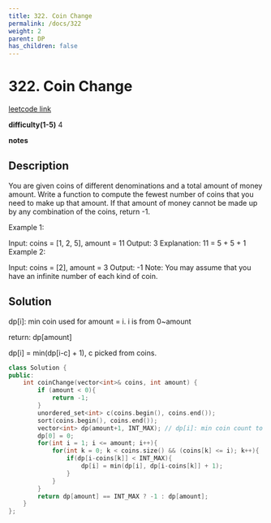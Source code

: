 ```yaml
---
title: 322. Coin Change
permalink: /docs/322
weight: 2
parent: DP
has_children: false
---
```

# 322. Coin Change
[leetcode link](https://leetcode.com/problems/coin-change/)

**difficulty(1-5)** 
4

**notes**   


## Description

You are given coins of different denominations and a total amount of money amount. Write a function to compute the fewest number of coins that you need to make up that amount. If that amount of money cannot be made up by any combination of the coins, return -1.

Example 1:

Input: coins = [1, 2, 5], amount = 11
Output: 3 
Explanation: 11 = 5 + 5 + 1
Example 2:

Input: coins = [2], amount = 3
Output: -1
Note:
You may assume that you have an infinite number of each kind of coin.

## Solution

dp[i]: min coin used for amount = i. i is from 0~amount

return: dp[amount]

dp[i] = min(dp[i-c] + 1), c picked from coins.

```c++
class Solution {
public:
    int coinChange(vector<int>& coins, int amount) {
        if (amount < 0){
            return -1;
        }
        unordered_set<int> c(coins.begin(), coins.end());
        sort(coins.begin(), coins.end());
        vector<int> dp(amount+1, INT_MAX); // dp[i]: min coin count to sum up to i
        dp[0] = 0;
        for(int i = 1; i <= amount; i++){
            for(int k = 0; k < coins.size() && (coins[k] <= i); k++){
                if(dp[i-coins[k]] < INT_MAX){
                    dp[i] = min(dp[i], dp[i-coins[k]] + 1);
                }
            }
        }
        return dp[amount] == INT_MAX ? -1 : dp[amount];
    }
};
```

<!-- 
Default label
{: .label }

Blue label
{: .label .label-blue }

Stable
{: .label .label-green }

New release
{: .label .label-purple }

Coming soon
{: .label .label-yellow }

Deprecated
{: .label .label-red } -->
